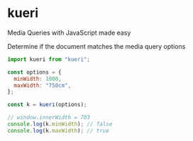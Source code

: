 # kueri

Media Queries with JavaScript made easy

Determine if the document matches the media query options

```js
import kueri from "kueri";

const options = {
  minWidth: 1000,
  maxWidth: "750cm",
};

const k = kueri(options);

// window.innerWidth = 703
console.log(k.minWidth); // false
console.log(k.maxWidth); // true
```
